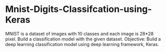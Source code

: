 # Mnist-Digits-Classifcation-using-Keras
MNIST is a dataset of images with 10 classes and each image is 28*28 pixel. Build a classification model with the given dataset.  Objective: Build a deep learning classification model using deep learning framework, Keras.

